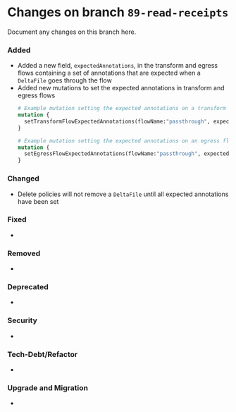 # Changes on branch `89-read-receipts`
Document any changes on this branch here.
### Added
- Added a new field, `expectedAnnotations`, in the transform and egress flows containing a set of annotations that are expected when a `DeltaFile` goes through the flow
- Added new mutations to set the expected annotations in transform and egress flows
   ```graphql
   # Example mutation setting the expected annotations on a transform flow named passthrough
   mutation {
     setTransformFlowExpectedAnnotations(flowName:"passthrough", expectedAnnotations:["readBy", "readAt"])
   }

   # Example mutation setting the expected annotations on an egress flow named passthrough
   mutation {
     setEgressFlowExpectedAnnotations(flowName:"passthrough", expectedAnnotations:["readBy", "readAt"])
   }
   ```

### Changed
- Delete policies will not remove a `DeltaFile` until all expected annotations have been set

### Fixed
- 

### Removed
- 

### Deprecated
- 

### Security
- 

### Tech-Debt/Refactor
- 

### Upgrade and Migration
- 
